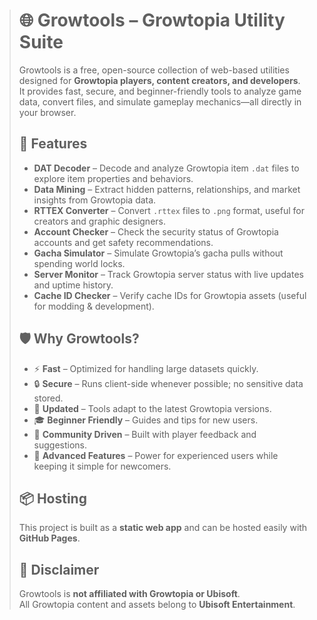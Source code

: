 > # 🌐 Growtools – Growtopia Utility Suite
>
> Growtools is a free, open-source collection of web-based utilities designed for **Growtopia players, content creators, and developers**.  
> It provides fast, secure, and beginner-friendly tools to analyze game data, convert files, and simulate gameplay mechanics—all directly in your browser.
>
> ## 🚀 Features
> - **DAT Decoder** – Decode and analyze Growtopia item `.dat` files to explore item properties and behaviors.  
> - **Data Mining** – Extract hidden patterns, relationships, and market insights from Growtopia data.  
> - **RTTEX Converter** – Convert `.rttex` files to `.png` format, useful for creators and graphic designers.  
> - **Account Checker** – Check the security status of Growtopia accounts and get safety recommendations.  
> - **Gacha Simulator** – Simulate Growtopia’s gacha pulls without spending world locks.  
> - **Server Monitor** – Track Growtopia server status with live updates and uptime history.  
> - **Cache ID Checker** – Verify cache IDs for Growtopia assets (useful for modding & development).  
>
> ## 🛡 Why Growtools?
> - ⚡ **Fast** – Optimized for handling large datasets quickly.  
> - 🔒 **Secure** – Runs client-side whenever possible; no sensitive data stored.  
> - 🔄 **Updated** – Tools adapt to the latest Growtopia versions.  
> - 🎓 **Beginner Friendly** – Guides and tips for new users.  
> - 👥 **Community Driven** – Built with player feedback and suggestions.  
> - 🚀 **Advanced Features** – Power for experienced users while keeping it simple for newcomers.  
>
> ## 📦 Hosting
> This project is built as a **static web app** and can be hosted easily with **GitHub Pages**.  
>
> ## 📌 Disclaimer
> Growtools is **not affiliated with Growtopia or Ubisoft**.  
> All Growtopia content and assets belong to **Ubisoft Entertainment**.
